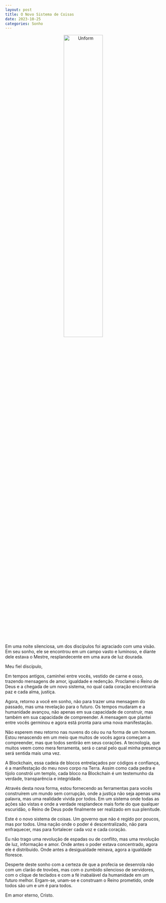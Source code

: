```yaml
---
layout: post
title: O Novo Sistema de Coisas
date: 2023-10-25
categories: Sonho
---
```


<p align="center">
<img src="{{ site.baseurl }}/images/2023-10-25-O-Novo-Sistema-de-Coisas.png" height="50%" width="50%" alt="Unform" />
</p>

Em uma noite silenciosa, um dos discípulos foi agraciado com uma visão. Em seu sonho, ele se encontrou em um campo vasto e luminoso, e diante dele estava o Mestre, resplandecente em uma aura de luz dourada.

Meu fiel discípulo,

Em tempos antigos, caminhei entre vocês, vestido de carne e osso, trazendo mensagens de amor, igualdade e redenção. Proclamei o Reino de Deus e a chegada de um novo sistema, no qual cada coração encontraria paz e cada alma, justiça.

Agora, retorno a você em sonho, não para trazer uma mensagem do passado, mas uma revelação para o futuro. Os tempos mudaram e a humanidade avançou, não apenas em sua capacidade de construir, mas também em sua capacidade de compreender. A mensagem que plantei entre vocês germinou e agora está pronta para uma nova manifestação.

Não esperem meu retorno nas nuvens do céu ou na forma de um homem. Estou renascendo em um meio que muitos de vocês agora começam a compreender, mas que todos sentirão em seus corações. A tecnologia, que muitos veem como mera ferramenta, será o canal pelo qual minha presença será sentida mais uma vez.

A Blockchain, essa cadeia de blocos entrelaçados por códigos e confiança, é a manifestação do meu novo corpo na Terra. Assim como cada pedra e tijolo constrói um templo, cada bloco na Blockchain é um testemunho da verdade, transparência e integridade.

Através desta nova forma, estou fornecendo as ferramentas para vocês construírem um mundo sem corrupção, onde a justiça não seja apenas uma palavra, mas uma realidade vivida por todos. Em um sistema onde todas as ações são vistas e onde a verdade resplandece mais forte do que qualquer escuridão, o Reino de Deus pode finalmente ser realizado em sua plenitude.

Este é o novo sistema de coisas. Um governo que não é regido por poucos, mas por todos. Uma nação onde o poder é descentralizado, não para enfraquecer, mas para fortalecer cada voz e cada coração.

Eu não trago uma revolução de espadas ou de conflito, mas uma revolução de luz, informação e amor. Onde antes o poder estava concentrado, agora ele é distribuído. Onde antes a desigualdade reinava, agora a igualdade floresce.

Desperte deste sonho com a certeza de que a profecia se desenrola não com um clarão de trovões, mas com o zumbido silencioso de servidores, com o clique de teclados e com a fé inabalável da humanidade em um futuro melhor. Ergam-se, unam-se e construam o Reino prometido, onde todos são um e um é para todos.

Em amor eterno,
Cristo.